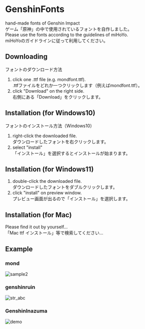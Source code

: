 # GenshinFonts
hand-made fonts of Genshin Impact  
ゲーム「原神」の中で使用されているフォントを自作しました。  
Please use the fonts according to the guidelines of miHoYo.  
miHoYoのガイドラインに従って利用してください。  

## Downloading
フォントのダウンロード方法  
1. click one .ttf file (e.g. mondfont.ttf).  
.ttfファイルをどれか一つクリックします（例えばmondfont.ttf）。
1. click "Download" on the right side.  
右側にある「Download」をクリックします。

## Installation (for Windows10)
フォントのインストール方法（Windows10）
1. right-click the downloaded file.  
ダウンロードしたフォントを右クリックします。
2. select "install"  
「インストール」を選択するとインストールが始まります。

## Installation (for Windows11)
1. double-click the downloaded file.  
ダウンロードしたフォントをダブルクリックします。
3. click "install" on preview window.  
プレビュー画面が出るので「インストール」を選択します。

## Installation (for Mac)
Please find it out by yourself...  
「Mac ttf インストール」等で検索してください...

## Example
### mond
![sample2](https://user-images.githubusercontent.com/60289598/138224516-32fd1c03-6a1d-44c3-b4b4-406f436210e5.png)  
### genshinruin
![str_abc](https://user-images.githubusercontent.com/60289598/139594542-3f920a59-c651-40fb-a527-75347439dc24.png)  
### GenshinInazuma
![demo](https://user-images.githubusercontent.com/60289598/158093096-378dd319-7c78-40a6-b944-763f7a8f97e1.png)


